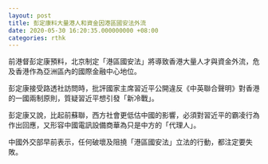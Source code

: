 ```yaml
---
layout: post
title: 彭定康料大量港人和資金因港區國安法外流
date: 2020-05-30 16:20:35.000000000 +08:00
categories: rthk
---
```


前港督彭定康預料，北京制定「港區國安法」將導致香港大量人才與資金外流，危及香港作為亞洲區內的國際金融中心地位。

彭定康接受路透社訪問時，批評國家主席習近平公開違反《中英聯合聲明》對香港的一國兩制原則，質疑習近平想引發「新冷戰」。

彭定康又說，比起前蘇聯，西方社會更低估中國的影響，必須對習近平的霸凌行為作出回應，又形容中國電訊設備商華為只是中方的「代理人」。

中國外交部早前表示，任何破壞及阻撓「港區國安法」立法的行動，都注定要失敗。
